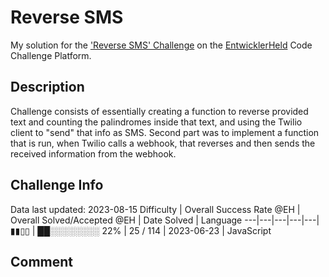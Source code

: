 # Reverse SMS

My solution for the ['Reverse SMS' Challenge](https://platform.entwicklerheld.de/challenge/reverse-sms?technology=JavaScript) on the [EntwicklerHeld](https://platform.entwicklerheld.de/) Code Challenge Platform.

## Description
Challenge consists of essentially creating a function to reverse provided text and counting the palindromes inside that text, and using the Twilio client to "send" that info as SMS. Second part was to implement a function that is run, when Twilio calls a webhook, that reverses and then sends the received information from the webhook.

## Challenge Info
Data last updated: 2023-08-15
Difficulty | Overall Success Rate @EH | Overall Solved/Accepted @EH | Date Solved | Language
---|---|---|---|---|
▮▮▯▯ | ██░░░░░░░░ 22% | 25 / 114 | 2023-06-23 | JavaScript

## Comment

